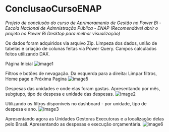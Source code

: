 # ConclusaoCursoENAP

*Projeto de conclusão do curso de Aprimoramento de Gestão no Power Bi - Escola Nacional de Admnistração Pública - ENAP (Recomendável abrir o projeto no Power Bi Desktop para melhor visualização)*

Os dados foram adquiridos via arquivo Zip. Limpeza dos dados, união de tabelas e criação de colunas feitas via Power Query. Campos calculados feitos utilizando DAX.

Página Inicial
![image1](https://github.com/user-attachments/assets/ae23aea7-77bb-430a-b4f0-0f11af225cab)


Filtros e botões de nevagação. Da esquerda para a direita: Limpar filtros, Home page e Próxima Pagina
![image5](https://github.com/user-attachments/assets/1abb3301-d50b-4381-82e1-e1996197e746)


Despesas das unidades e onde elas foram gastas. Apresentando por mês, subgtupo, tipo de despesa e unidade das despesas.
![image2](https://github.com/user-attachments/assets/43a1c745-e5b8-4962-9742-b3fd2af385c1)


Utilizando os filtros disponíveis no dashboard - por unidade, tipo de despesa e ano. 
![image3](https://github.com/user-attachments/assets/9e6e85a4-6398-467c-bd3c-e0320041417e)


Apresentando agora as Unidades Gestoras Executoras e a localização delas pelo Brasil. Apresentando as despesas e execução orçamentária.
![image6](https://github.com/user-attachments/assets/8e048c86-4821-4097-9bed-373bac7a9d74)
